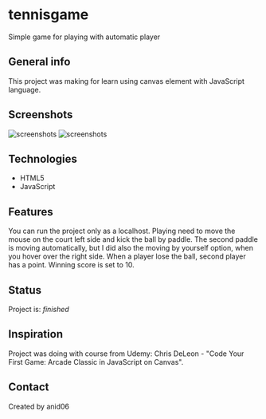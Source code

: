 # tennisgame 
Simple game for playing with automatic player

## General info
This project was making for learn using canvas element with JavaScript language.

## Screenshots
![screenshots](screen1.png?raw=true)
![screenshots](screen2.png?raw=true)

## Technologies
* HTML5
* JavaScript

## Features
You can run the project only as a localhost. Playing need to move the mouse on the court left side and kick the ball by paddle. The second paddle is moving automatically, but I did also the moving by yourself option, when you hover over the right side. When a player lose the ball, second player has a point. Winning score is set to 10.

## Status
Project is:  _finished_

## Inspiration
Project was doing with course from Udemy: Chris DeLeon - "Code Your First Game: Arcade Classic in JavaScript on Canvas".

## Contact
Created by anid06
